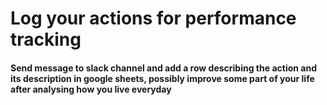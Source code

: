 # Log your actions for performance tracking

#### Send message to slack channel and add a row describing the action and its description in google sheets, possibly improve some part of your life after analysing how you live everyday
